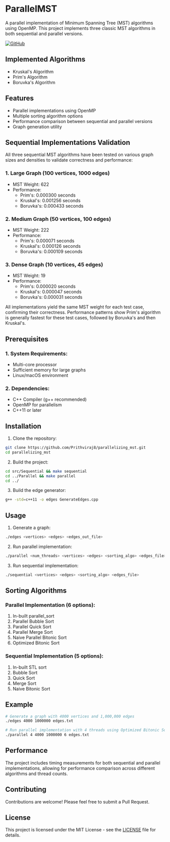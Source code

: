 # ParallelMST

A parallel implementation of Minimum Spanning Tree (MST) algorithms using OpenMP. This project implements three classic MST algorithms in both sequential and parallel versions.

[![GitHub](https://img.shields.io/badge/GitHub-Repository-blue)](https://github.com/Prithviraj8/parallelizing_mst)

## Implemented Algorithms

- Kruskal's Algorithm
- Prim's Algorithm
- Boruvka's Algorithm

## Features

- Parallel implementations using OpenMP
- Multiple sorting algorithm options
- Performance comparison between sequential and parallel versions
- Graph generation utility

## Sequential Implementations Validation

All three sequential MST algorithms have been tested on various graph sizes and densities to validate correctness and performance:

### 1. Large Graph (100 vertices, 1000 edges)
- MST Weight: 622
- Performance:
  - Prim's: 0.000300 seconds
  - Kruskal's: 0.001256 seconds
  - Boruvka's: 0.000433 seconds

### 2. Medium Graph (50 vertices, 100 edges)
- MST Weight: 222
- Performance:
  - Prim's: 0.000071 seconds
  - Kruskal's: 0.000126 seconds
  - Boruvka's: 0.000109 seconds

### 3. Dense Graph (10 vertices, 45 edges)
- MST Weight: 19
- Performance:
  - Prim's: 0.000020 seconds
  - Kruskal's: 0.000047 seconds
  - Boruvka's: 0.000031 seconds

All implementations yield the same MST weight for each test case, confirming their correctness. Performance patterns show Prim's algorithm is generally fastest for these test cases, followed by Boruvka's and then Kruskal's.

## Prerequisites

### 1. **System Requirements**:
- Multi-core processor
- Sufficient memory for large graphs
- Linux/macOS environment

### 2. **Dependencies**:
- C++ Compiler (g++ recommended)
- OpenMP for parallelism
- C++11 or later

## Installation

1. Clone the repository:
```bash
git clone https://github.com/Prithviraj8/parallelizing_mst.git
cd parallelizing_mst
```

2. Build the project:
```bash
cd src/Sequential && make sequential
cd ../Parallel && make parallel
cd ../
```

3. Build the edge generator:
```bash
g++ -std=c++11 -o edges GenerateEdges.cpp
```

## Usage

1. Generate a graph:
```bash
./edges <vertices> <edges> <edges_out_file>
```

2. Run parallel implementation:
```bash
./parallel <num_threads> <vertices> <edges> <sorting_algo> <edges_file>
```

3. Run sequential implementation:
```bash
./sequential <vertices> <edges> <sorting_algo> <edges_file>
```

## Sorting Algorithms

### Parallel Implementation (6 options):
1. In-built parallel_sort
2. Parallel Bubble Sort
3. Parallel Quick Sort
4. Parallel Merge Sort
5. Naive Parallel Bitonic Sort
6. Optimized Bitonic Sort

### Sequential Implementation (5 options):
1. In-built STL sort
2. Bubble Sort
3. Quick Sort
4. Merge Sort
5. Naive Bitonic Sort

## Example

```bash
# Generate a graph with 4000 vertices and 1,000,000 edges
./edges 4000 1000000 edges.txt

# Run parallel implementation with 4 threads using Optimized Bitonic Sort
./parallel 4 4000 1000000 6 edges.txt
```

## Performance

The project includes timing measurements for both sequential and parallel implementations, allowing for performance comparison across different algorithms and thread counts.

## Contributing

Contributions are welcome! Please feel free to submit a Pull Request.

## License

This project is licensed under the MIT License - see the [LICENSE](LICENSE) file for details.
